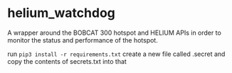 # helium_watchdog
A wrapper around the BOBCAT 300 hotspot and HELIUM APIs in order to monitor the status and performance of the hotspot.

run `pip3 install -r requirements.txt`
create a new file called .secret and copy the contents of secrets.txt into that
